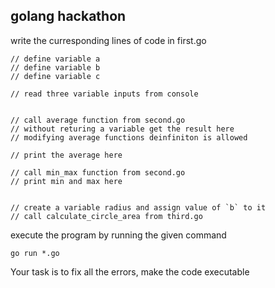 
## golang hackathon

write the curresponding lines of code in first.go

```
// define variable a
// define variable b
// define variable c

// read three variable inputs from console


// call average function from second.go
// without returing a variable get the result here
// modifying average functions deinfiniton is allowed

// print the average here

// call min_max function from second.go
// print min and max here


// create a variable radius and assign value of `b` to it
// call calculate_circle_area from third.go

```



execute the program by running the given command

```go run *.go```

Your task is to fix all the errors, make the code executable

